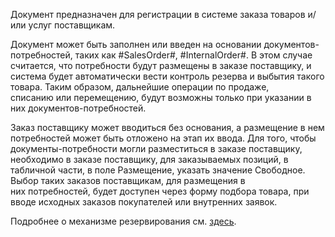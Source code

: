 ﻿Документ предназначен для регистрации в системе заказа товаров и/или услуг поставщикам.

Документ может быть заполнен или введен на основании документов-потребностей, таких как #SalesOrder#, #InternalOrder#. В этом случае считается, что потребности будут размещены в заказе поставщику, и система будет автоматически вести контроль резерва и выбытия такого товара. Таким образом, дальнейшие операции по продаже, списанию или перемещению, будут возможны только при указании в них документов-потребностей.

Заказ поставщику может вводиться без основания, а размещение в нем потребностей может быть отложено на этап их ввода. Для того, чтобы документы-потребности могли разместиться в заказе поставщику, необходимо в заказе поставщику, для заказываемых позиций, в табличной части, в поле Размещение, указать значение Свободное. Выбор таких заказов поставщикам, для размещения в них потребностей, будет доступен через форму подбора товара, при вводе исходных заказов покупателей или внутренних заявок.

Подробнее о механизме резервирования см. [здесь](/warehousing).

